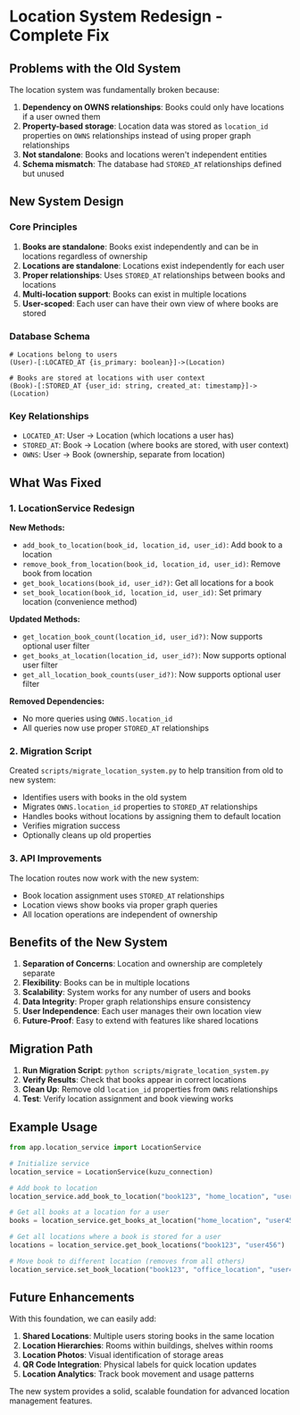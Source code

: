 # Location System Redesign - Complete Fix

## Problems with the Old System

The location system was fundamentally broken because:

1. **Dependency on OWNS relationships**: Books could only have locations if a user owned them
2. **Property-based storage**: Location data was stored as `location_id` properties on `OWNS` relationships instead of using proper graph relationships
3. **Not standalone**: Books and locations weren't independent entities
4. **Schema mismatch**: The database had `STORED_AT` relationships defined but unused

## New System Design

### Core Principles

1. **Books are standalone**: Books exist independently and can be in locations regardless of ownership
2. **Locations are standalone**: Locations exist independently for each user
3. **Proper relationships**: Uses `STORED_AT` relationships between books and locations
4. **Multi-location support**: Books can exist in multiple locations
5. **User-scoped**: Each user can have their own view of where books are stored

### Database Schema

```cypher
# Locations belong to users
(User)-[:LOCATED_AT {is_primary: boolean}]->(Location)

# Books are stored at locations with user context
(Book)-[:STORED_AT {user_id: string, created_at: timestamp}]->(Location)
```

### Key Relationships

- `LOCATED_AT`: User → Location (which locations a user has)
- `STORED_AT`: Book → Location (where books are stored, with user context)
- `OWNS`: User → Book (ownership, separate from location)

## What Was Fixed

### 1. LocationService Redesign

**New Methods:**
- `add_book_to_location(book_id, location_id, user_id)`: Add book to a location
- `remove_book_from_location(book_id, location_id, user_id)`: Remove book from location
- `get_book_locations(book_id, user_id?)`: Get all locations for a book
- `set_book_location(book_id, location_id, user_id)`: Set primary location (convenience method)

**Updated Methods:**
- `get_location_book_count(location_id, user_id?)`: Now supports optional user filter
- `get_books_at_location(location_id, user_id?)`: Now supports optional user filter
- `get_all_location_book_counts(user_id?)`: Now supports optional user filter

**Removed Dependencies:**
- No more queries using `OWNS.location_id`
- All queries now use proper `STORED_AT` relationships

### 2. Migration Script

Created `scripts/migrate_location_system.py` to help transition from old to new system:

- Identifies users with books in the old system
- Migrates `OWNS.location_id` properties to `STORED_AT` relationships
- Handles books without locations by assigning them to default location
- Verifies migration success
- Optionally cleans up old properties

### 3. API Improvements

The location routes now work with the new system:
- Book location assignment uses `STORED_AT` relationships
- Location views show books via proper graph queries
- All location operations are independent of ownership

## Benefits of the New System

1. **Separation of Concerns**: Location and ownership are completely separate
2. **Flexibility**: Books can be in multiple locations
3. **Scalability**: System works for any number of users and books
4. **Data Integrity**: Proper graph relationships ensure consistency
5. **User Independence**: Each user manages their own location view
6. **Future-Proof**: Easy to extend with features like shared locations

## Migration Path

1. **Run Migration Script**: `python scripts/migrate_location_system.py`
2. **Verify Results**: Check that books appear in correct locations
3. **Clean Up**: Remove old `location_id` properties from `OWNS` relationships
4. **Test**: Verify location assignment and book viewing works

## Example Usage

```python
from app.location_service import LocationService

# Initialize service
location_service = LocationService(kuzu_connection)

# Add book to location
location_service.add_book_to_location("book123", "home_location", "user456")

# Get all books at a location for a user
books = location_service.get_books_at_location("home_location", "user456")

# Get all locations where a book is stored for a user
locations = location_service.get_book_locations("book123", "user456")

# Move book to different location (removes from all others)
location_service.set_book_location("book123", "office_location", "user456")
```

## Future Enhancements

With this foundation, we can easily add:

1. **Shared Locations**: Multiple users storing books in the same location
2. **Location Hierarchies**: Rooms within buildings, shelves within rooms
3. **Location Photos**: Visual identification of storage areas
4. **QR Code Integration**: Physical labels for quick location updates
5. **Location Analytics**: Track book movement and usage patterns

The new system provides a solid, scalable foundation for advanced location management features.
